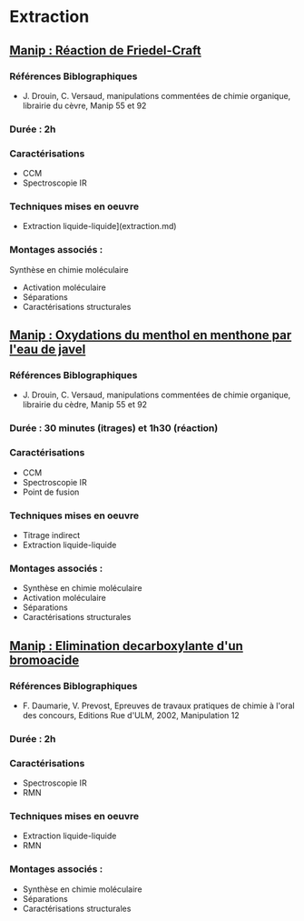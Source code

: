 # Extraction

## <ins>Manip : Réaction de Friedel-Craft </ins>

### Références Biblographiques 
- J. Drouin, C. Versaud, manipulations commentées de chimie organique, librairie du cèvre, Manip 55 et 92

### Durée : 2h

### Caractérisations
- CCM
- Spectroscopie IR

### Techniques mises en oeuvre
- Extraction liquide-liquide](extraction.md)

### Montages associés :
Synthèse en chimie moléculaire
- Activation moléculaire
- Séparations
- Caractérisations structurales


## <ins>Manip : Oxydations du menthol en menthone par l'eau de javel </ins>

### Références Biblographiques 
- J. Drouin, C. Versaud, manipulations commentées de chimie organique, librairie du cèdre, Manip 55 et 92

### Durée : 30 minutes (itrages) et 1h30 (réaction)

### Caractérisations
- CCM
- Spectroscopie IR
- Point de fusion

### Techniques mises en oeuvre
- Titrage indirect
- Extraction liquide-liquide

### Montages associés :
- Synthèse en chimie moléculaire
- Activation moléculaire
- Séparations
- Caractérisations structurales


## <ins>Manip : Elimination decarboxylante d'un bromoacide </ins>

### Références Biblographiques 
- F. Daumarie, V. Prevost, Epreuves de travaux pratiques de chimie à l'oral des concours, Editions Rue d'ULM, 2002, Manipulation 12

### Durée : 2h

### Caractérisations
- Spectroscopie IR
- RMN

### Techniques mises en oeuvre
- Extraction liquide-liquide
- RMN

### Montages associés :
- Synthèse en chimie moléculaire
- Séparations
- Caractérisations structurales
